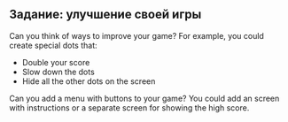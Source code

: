 ## Задание: улучшение своей игры

Can you think of ways to improve your game? For example, you could create special dots that:

+ Double your score
+ Slow down the dots
+ Hide all the other dots on the screen

Can you add a menu with buttons to your game? You could add an screen with instructions or a separate screen for showing the high score.